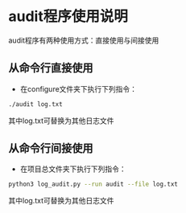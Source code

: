 # audit程序使用说明
audit程序有两种使用方式：直接使用与间接使用
## 从命令行直接使用
* 在configure文件夹下执行下列指令：
```bash
./audit log.txt
```
其中log.txt可替换为其他日志文件

## 从命令行间接使用
* 在项目总文件夹下执行下列指令：
```bash
python3 log_audit.py --run audit --file log.txt
```
其中log.txt可替换为其他日志文件


